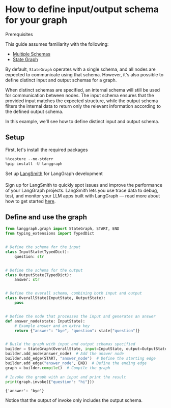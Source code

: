 # How to define input/output schema for your graph

<div class="admonition tip">
    <p class="admonition-title">Prerequisites</p>
    <p>
        This guide assumes familiarity with the following:
        <ul>
            <li>
                <a href="https://langchain-ai.github.io/langgraph/concepts/low_level/#multiple-schemas">
                    Multiple Schemas
                </a>
            </li>
            <li>
                <a href="https://langchain-ai.github.io/langgraph/concepts/low_level/#stategraph">
                    State Graph
                </a>                
            </li>            
        </ul>
    </p>
</div> 

By default, `StateGraph` operates with a single schema, and all nodes are expected to communicate using that schema. However, it's also possible to define distinct input and output schemas for a graph.

When distinct schemas are specified, an internal schema will still be used for communication between nodes. The input schema ensures that the provided input matches the expected structure, while the output schema filters the internal data to return only the relevant information according to the defined output schema.

In this example, we'll see how to define distinct input and output schema.

## Setup

First, let's install the required packages


```python
%%capture --no-stderr
%pip install -U langgraph
```

<div class="admonition tip">
    <p class="admonition-title">Set up <a href="https://smith.langchain.com">LangSmith</a> for LangGraph development</p>
    <p style="padding-top: 5px;">
        Sign up for LangSmith to quickly spot issues and improve the performance of your LangGraph projects. LangSmith lets you use trace data to debug, test, and monitor your LLM apps built with LangGraph — read more about how to get started <a href="https://docs.smith.langchain.com">here</a>. 
    </p>
</div>

## Define and use the graph


```python
from langgraph.graph import StateGraph, START, END
from typing_extensions import TypedDict


# Define the schema for the input
class InputState(TypedDict):
    question: str


# Define the schema for the output
class OutputState(TypedDict):
    answer: str


# Define the overall schema, combining both input and output
class OverallState(InputState, OutputState):
    pass


# Define the node that processes the input and generates an answer
def answer_node(state: InputState):
    # Example answer and an extra key
    return {"answer": "bye", "question": state["question"]}


# Build the graph with input and output schemas specified
builder = StateGraph(OverallState, input=InputState, output=OutputState)
builder.add_node(answer_node)  # Add the answer node
builder.add_edge(START, "answer_node")  # Define the starting edge
builder.add_edge("answer_node", END)  # Define the ending edge
graph = builder.compile()  # Compile the graph

# Invoke the graph with an input and print the result
print(graph.invoke({"question": "hi"}))
```

    {'answer': 'bye'}
    

Notice that the output of invoke only includes the output schema.
